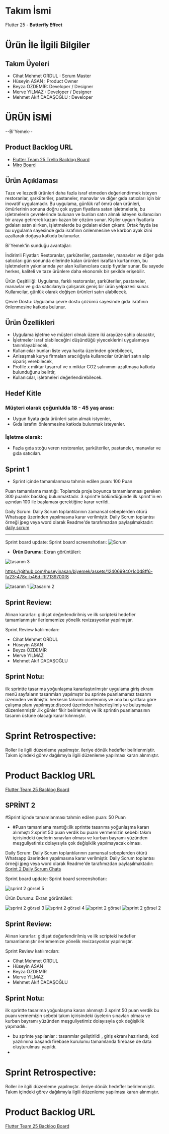 # Takım İsmi 

Flutter 25 - **Butterfly Effect**

# Ürün İle İlgili Bilgiler

## Takım Üyeleri

- Cihat Mehmet ORDUL : Scrum Master
- Hüseyin ASAN : Product Owner
- Beyza ÖZDEMİR: Developer / Designer
- Merve YILMAZ : Developer / Designer
- Mehmet Akif DADAŞOĞLU : Developer 

# ÜRÜN İSMİ
--Bi'Yemek--

## Product Backlog URL

- [Flutter Team 25 Trello Backlog Board](https://trello.com/b/fQxinykx/f-25-bootcamp)
- [Miro  Board](https://miro.com/app/board/uXjVOnzORQw=/)

## Ürün Açıklaması
Taze ve lezzetli ürünleri daha fazla israf etmeden değerlendirmek isteyen restoranlar, şarküteriler, pastaneler, manavlar ve diğer gıda satıcıları için bir inovatif uygulamadır. Bu uygulama, günlük raf ömrü olan ürünleri, ömürlerinin sonuna doğru çok uygun fiyatlara satan işletmelerle, bu işletmelerin çevrelerinde bulunan ve bunları satın almak isteyen kullanıcıları bir araya getirerek kazan-kazan bir çözüm sunar. Kişiler uygun fiyatlarla gıdaları satın alırken, işletmelerde bu gıdaları elden çıkarır. Ortak fayda ise bu uygulama sayesinde gıda israfının önlenmesine ve karbon ayak izini azaltarak doğaya katkıda bulunurlar.

Bi'Yemek'in sunduğu avantajlar:

İndirimli Fiyatlar: Restoranlar, şarküteriler, pastaneler, manavlar ve diğer gıda satıcıları gün sonunda ellerinde kalan ürünleri israftan kurtarırken, bu işletmelerin yakınlarında yer alan kullanıcılara cazip fiyatlar sunar. Bu sayede herkes, kaliteli ve taze ürünlere daha ekonomik bir şekilde erişebilir.

Ürün Çeşitliliği: Uygulama, farklı restoranlar, şarküteriler, pastaneler, manavlar ve gıda satıcılarıyla çalışarak geniş bir ürün yelpazesi sunar. Kullanıcılar, günlük olarak değişen ürünleri satın alabilecek.

Çevre Dostu: Uygulama çevre dostu çözümü sayesinde gıda israfının önlenmesine katkıda bulunur.

## Ürün Özellikleri
- Uygulama işletme ve müşteri olmak üzere iki arayüze sahip olacaktır,
- İşletmeler israf olabileceğini düşündüğü yiyeceklerini uygulamaya tanımlayabilecek,
- Kullanıcılar bunları liste veya harita üzerinden görebilecek,
- Anlsaşmalı kurye firmaları aracılığıyla kullanıcılar ürünleri satın alıp sipariş verebilecek,
- Profile x miktar tasarruf ve x miktar CO2 salınımını azaltmaya katkıda bulunduğunu belirtir,
- Kullanıcılar, işletmeleri değerlendirebilecek.

## Hedef Kitle

### Müşteri olarak çoğunlukla 18 - 45 yaş arası:
- Uygun fiyata gıda ürünleri satın almak istyenler,
- Gıda israfını önlenmesine katkıda bulunmak isteyenler.
### İşletme olarak:
- Fazla gıda stoğu veren restoranlar, şarküteriler, pastaneler, manavlar ve gıda satıcıları.

## Sprint 1

- Sprint içinde tamamlanması tahmin edilen puan: 100 Puan

Puan tamamlama mantığı: Toplamda proje boyunca tamamlanması gereken 300 puanlık backlog bulunmaktadır. 3 sprint'e bölündüğünde ilk sprint'in en azından 100 ile başlaması gerektiğine karar verildi.


Daily Scrum: Daily Scrum toplantılarının zamansal sebeplerden ötürü Whatsapp üzerinden yapılmasına karar verilmiştir. Daily Scrum toplantısı örneği jpeg veya word olarak Readme'de tarafımızdan paylaşılmaktadır: [daily scrum](https://drive.google.com/file/d/1weUME5x6OvJ8cJVvPc7w52LMkDeJhknb/view?usp=sharing)


---

Sprint board update: Sprint board screenshotları:
![Scrum](https://github.com/huseyinasan/biyemek/assets/124069940/386299ec-369e-4195-8b15-675d859975cb)





- **Ürün Durumu**: Ekran görüntüleri:



![tasarım 3](https://github.com/huseyinasan/biyemek/assets/124069940/d5b25f48-71dc-4d21-a19c-e8f6bf3509b2)


https://github.com/huseyinasan/biyemek/assets/124069940/1c0d8ff6-fa23-478c-b46d-fff7139700f8

![tasarım 1](https://github.com/huseyinasan/biyemek/assets/124069940/854f51a2-5c7a-4de3-8b6c-5fcd96707aa7)
![tasarım 2](https://github.com/huseyinasan/biyemek/assets/124069940/dceb8e2f-80af-498b-a590-83efe92f0ee7)


## Sprint Review:

Alınan kararlar: gidişat değerlendirilmiş ve ilk scripteki hedefler tamamlanmıştır ilerlememize yönelik revizasyonlar yapılmıştır.

Sprint Review katılımcıları:
- Cihat Mehmet ORDUL
- Hüseyin ASAN
- Beyza ÖZDEMİR
- Merve YILMAZ
- Mehmet Akif DADAŞOĞLU

## Sprint Notu:

ilk sprintte tasarıma yoğunlaşma kararlaştırılmıştır uygulama giriş ekranı menü sayfaların tasarımları yapılmıştır bu sprinte puanlamamız tasarım üzerinden verilmiştir.
herkesin takvimi incelenmiş ve ona bu şartlara göre çalışma planı yapılmıştır.discord üzerinden haberleşilmiş ve buluşmalar düzenlenmiştir .ilk günler fikir belirlenmiş ve ilk sprintin puanlamasının
tasarım üstüne olacağı karar kılınmıştır.

# Sprint Retrospective:

Roller ile ilgili düzenleme yapılmıştır.
ileriye dönük hedefler belirlenmiştir.
Takım içindeki görev dağılımıyla ilgili düzenleme yapılması kararı alınmıştır.

# Product Backlog URL
[Flutter Team 25 Backlog Board](https://trello.com/b/fQxinykx/f-25-bootcamp)

## SPRİNT 2
#Sprint içinde tamamlanması tahmin edilen puan: 50 Puan

- #Puan tamamlama mantığı:ilk sprintte tasarıma yoğunlaşma kararı alınmıştı 2.sprint 50 puan verdik bu puanı vermemizin sebebi takım içirisindeki üyelerin sınavları olması ve kurban bayramı yüzünden meşguliyetimiz dolayısıyla çok değişiklik yapılmayacak olması.

Daily Scrum: Daily Scrum toplantılarının zamansal sebeplerden ötürü Whatsapp üzerinden yapılmasına karar verilmiştir. Daily Scrum toplantısı örneği jpeg veya word olarak Readme'de tarafımızdan paylaşılmaktadır: 
[Sprint 2 Daily Scrum Chats](https://github.com/huseyinasan/biyemek/files/11931297/sprint.2.docx)

Sprint board update: Sprint board screenshotları:


![sprint 2 görsel 5](https://github.com/huseyinasan/biyemek/assets/124069940/4385cf25-c0b5-41b3-91ea-fcb1a6a61dad)


Ürün Durumu: Ekran görüntüleri:

![sprint 2 görsel 3](https://github.com/huseyinasan/biyemek/assets/124069940/9c0f6b38-986b-467f-aa2f-54aecaa1fad2)
![sprint 2 görsel 4](https://github.com/huseyinasan/biyemek/assets/124069940/50a9d981-c3bd-40f9-bf6c-52b1c8f2a9c0)
![sprint 2 görsel](https://github.com/huseyinasan/biyemek/assets/124069940/81048988-0029-4599-b1dd-0b2f2918ac83)
![sprint 2 görsel 2](https://github.com/huseyinasan/biyemek/assets/124069940/2a8e6d2a-2479-4323-9dac-400488962d1c)

## Sprint Review:

Alınan kararlar: gidişat değerlendirilmiş ve ilk scripteki hedefler tamamlanmıştır ilerlememize yönelik revizasyonlar yapılmıştır.

Sprint Review katılımcıları:
- Cihat Mehmet ORDUL
- Hüseyin ASAN
- Beyza ÖZDEMİR
- Merve YILMAZ
- Mehmet Akif DADAŞOĞLU

## Sprint Notu:

ilk sprintte tasarıma yoğunlaşma kararı alınmıştı 2.sprint 50 puan verdik bu puanı vermemizin sebebi takım içirisindeki üyelerin sınavları olması ve kurban bayramı yüzünden meşguliyetimiz dolayısıyla çok değişiklik yapmadık. 
- bu sprinte yapılanlar : tasarımlar geliştirildi , giriş ekranı hazırlandı, kod yazılımına başandı firebase kurulumu tamamlanda firebase de data oluşturulması yapıldı.
- 

# Sprint Retrospective:

Roller ile ilgili düzenleme yapılmıştır.
ileriye dönük hedefler belirlenmiştir.
Takım içindeki görev dağılımıyla ilgili düzenleme yapılması kararı alınmıştır.

# Product Backlog URL
[Flutter Team 25 Backlog Board](https://trello.com/b/fQxinykx/f-25-bootcamp)
